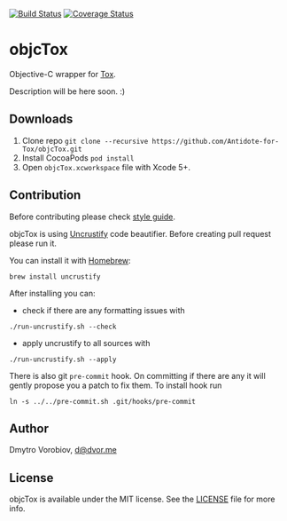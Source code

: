 [![Build Status](https://img.shields.io/travis/Antidote-for-Tox/objcTox/master.svg?style=flat)](https://travis-ci.org/Antidote-for-Tox/objcTox) [![Coverage Status](https://coveralls.io/repos/Antidote-for-Tox/objcTox/badge.svg)](https://coveralls.io/r/Antidote-for-Tox/objcTox)

# objcTox

Objective-C wrapper for [Tox](https://tox.im/).

Description will be here soon. :)

## Downloads

1. Clone repo `git clone --recursive https://github.com/Antidote-for-Tox/objcTox.git`
2. Install CocoaPods `pod install`
3. Open `objcTox.xcworkspace` file with Xcode 5+.

## Contribution

Before contributing please check [style guide](objective-c-style-guide.md).

objcTox is using [Uncrustify](http://uncrustify.sourceforge.net/) code beautifier. Before creating pull request please run it.

You can install it with [Homebrew](http://brew.sh/):

```
brew install uncrustify
```

After installing you can:

- check if there are any formatting issues with

```
./run-uncrustify.sh --check
```

- apply uncrustify to all sources with

```
./run-uncrustify.sh --apply
```

There is also git `pre-commit` hook. On committing if there are any it will gently propose you a patch to fix them. To install hook run

```
ln -s ../../pre-commit.sh .git/hooks/pre-commit
```

## Author

Dmytro Vorobiov, d@dvor.me

## License

objcTox is available under the MIT license. See the [LICENSE](LICENSE) file for more info.

